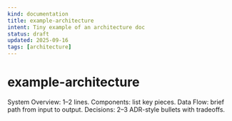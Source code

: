 ```yaml
---
kind: documentation
title: example-architecture
intent: Tiny example of an architecture doc
status: draft
updated: 2025-09-16
tags: [architecture]
---
```


# example-architecture

System Overview: 1–2 lines.
Components: list key pieces.
Data Flow: brief path from input to output.
Decisions: 2–3 ADR-style bullets with tradeoffs.

